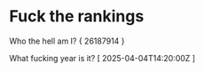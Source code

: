 # Fuck the rankings

Who the hell am I?
{ 26187914 }

What fucking year is it?
[ 2025-04-04T14:20:00Z ]
